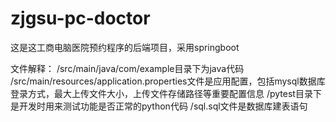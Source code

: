 # zjgsu-pc-doctor

这是这工商电脑医院预约程序的后端项目，采用springboot

文件解释：
/src/main/java/com/example目录下为java代码
/src/main/resources/application.properties文件是应用配置，包括mysql数据库登录方式，最大上传文件大小，上传文件存储路径等重要配置信息
/pytest目录下是开发时用来测试功能是否正常的python代码
/sql.sql文件是数据库建表语句